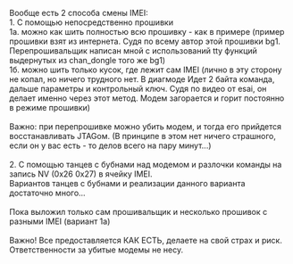 Вообще есть 2 способа смены IMEI:
<br>1. С помощью непосредственно прошивки
<br>1а. можно как шить полностью всю прошивку - как в примере (пример прошивки взят из интернета. Судя по всему автор этой прошивки bg1. Перепрошивальщик написан мной с использований tty функций выдернутых из chan_dongle того же bg1)
<br>1б. можно шить только кусок, где лежит сам IMEI (лично в эту сторону не копал, но ничего трудного нет. В диагмоде Идет 2 байта команда, дальше параметры и контрольный ключ. Судя по видео от esai, он делает именно через этот метод. Модем загорается и горит постоянно в режиме прошивки)
<br>
<br>Важно: при перепрошивке можно убить модем, и тогда его прийдется восстанавливать JTAGом. (В принципе в этом нет ничего страшного, если он у вас есть - то делов всего на пару минут...)
<br>
<br>2. С помощью танцев с бубнами над модемом и разлочки команды на запись NV (0x26 0x27) в ячейку IMEI.
<br>Вариантов танцев с бубнами и реализации данного варианта достаточно много...
<br>
<br>Пока выложил только сам прошивальщик и несколько прошивок с разными IMEI (вариант 1а)
<br>
<br>Важно! Все предоставляется КАК ЕСТЬ, делаете на свой страх и риск. Ответственности за убитые модемы не несу.